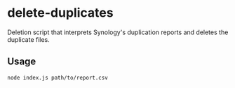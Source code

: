 # delete-duplicates
Deletion script that interprets Synology's duplication reports and deletes the duplicate files.

## Usage

```
node index.js path/to/report.csv
```
